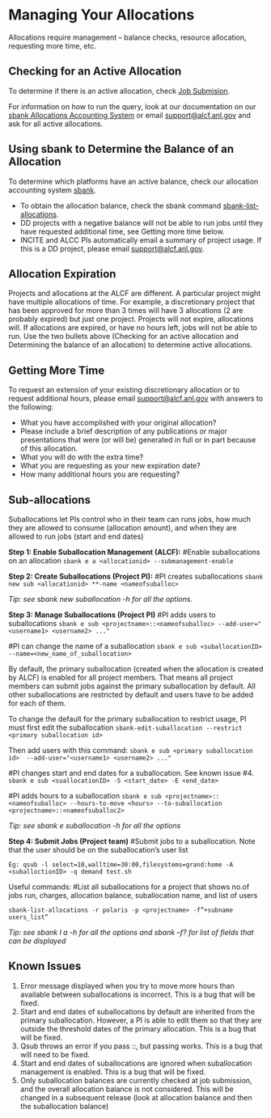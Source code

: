 # Managing Your Allocations
Allocations require management – balance checks, resource allocation, requesting more time, etc.

## Checking for an Active Allocation
To determine if there is an active allocation, check [Job Submision](../../../theta/queueing-and-running-jobs/job-and-queue-scheduling/#submit-a-job).

For information on how to run the query, look at our documentation on our [sbank Allocations Accounting System](sbank-allocation-accounting-system.md) or email [support@alcf.anl.gov](mailto:support@alcf.anl.gov) and ask for all active allocations.

## Using sbank to Determine the Balance of an Allocation
To determine which platforms have an active balance, check our allocation accounting system [sbank](sbank-allocation-accounting-system.md).

- To obtain the allocation balance, check the sbank command [sbank-list-allocations](sbank-list-allocations.md).
- DD projects with a negative balance will not be able to run jobs until they have requested additional time, see Getting more time below.
- INCITE and ALCC PIs automatically email a summary of project usage.  If this is a DD project, please email [support@alcf.anl.gov](mailto:support@alcf.anl.gov).

## Allocation Expiration
Projects and allocations at the ALCF are different.  A particular project might have multiple allocations of time. For example, a discretionary project that has been approved for more than 3 times will have 3 allocations (2 are probably expired) but just one project. Projects will not expire, allocations will. If allocations are expired, or have no hours left, jobs will not be able to run. Use the two bullets above (Checking for an active allocation and Determining the balance of an allocation) to determine active allocations.

## Getting More Time
To request an extension of your existing discretionary allocation or to request additional hours, please email [support@alcf.anl.gov](mailto:support@alcf.anl.gov) with answers to the following:

- What you have accomplished with your original allocation?
- Please include a brief description of any publications or major presentations that were (or will be) generated in full or in part because of this allocation.
- What you will do with the extra time?
- What you are requesting as your new expiration date?
- How many additional hours you are requesting?

## Sub-allocations
Suballocations let PIs control who in their team can runs jobs, how much they are allowed to consume (allocation amount), and when they are allowed to run jobs (start and end dates)

**Step 1: Enable Suballocation Management (ALCF):**
#Enable suballocations on an allocation 
`sbank e a <allocationid> --submanagement-enable`

**Step 2: Create Suballocations (Project PI):**
#PI creates suballocations 
`sbank new sub <allocationid> **-name <nameofsuballoc>`

*Tip: see sbank new suballocation -h for all the options.* 

**Step 3: Manage Suballocations (Project PI)**
#PI adds users to suballocations 
`sbank e sub <projectname>::<nameofsuballoc> --add-user="<username1> <username2> ..."`

#PI can change the name of a suballocation 
`sbank e sub <suballocationID> --name=<new_name_of_suballocation>`

By default, the primary suballocation (created when the allocation is created by ALCF) is enabled for all project members. That means all project members can submit jobs against the primary suballocation by default. All other suballocations are restricted by default and users have to be added for each of them.

To change the default for the primary suballocation to restrict usage, PI must first edit the suballocation
`sbank-edit-suballocation --restrict <primary suballocation id>`

Then add users with this command:
`sbank e sub <primary suballocation id>  --add-user="<username1> <username2> ..."`

#PI changes start and end dates for a suballocation. See known issue #4. 
`sbank e sub <suallocationID> -S <start_date> -E <end_date>`
 
#PI adds hours to a suballocation
`sbank e sub <projectname>::<nameofsuballoc> --hours-to-move <hours> --to-suballocation <projectname>::<nameofsuballoc2>`

*Tip: see sbank e suballocation -h for all the options*

**Step 4: Submit Jobs  (Project team)**
#Submit jobs to a suballocation. Note that the user should be on the suballocation’s user list 

`Eg: qsub -l select=10,walltime=30:00,filesystems=grand:home -A <suballoctionID> -q demand test.sh`

Useful commands: 
#List all suballocations for a project that shows no.of jobs run, charges, allocation balance, suballocation name, and list of users  

`sbank-list-allocations -r polaris -p <projectname> -f”+subname users_list”`

*Tip: see sbank l a -h for all the options and sbank –f? for list of fields that can be displayed* 

## Known Issues
1. Error message displayed when you try to move more hours than available between suballocations is incorrect. This is a bug that will be fixed. 
2. Start and end dates of suballocations by default are inherited from the primary suballocation. However, a PI is able to edit them so that they are outside the threshold dates of the primary allocation. This is a bug that will be fixed. 
3. Qsub throws an error if you pass <projectname>::<suballocationname>, but passing <suballocationID> works. This is a bug that will need to be fixed. 
4. Start and end dates of suballocations are ignored when suballocation management is enabled. This is a bug that will be fixed. 
5. Only suballocation balances are currently checked at job submission, and the overall allocation balance is not considered. This will be changed in a subsequent release (look at allocation balance and then the suballocation balance)
